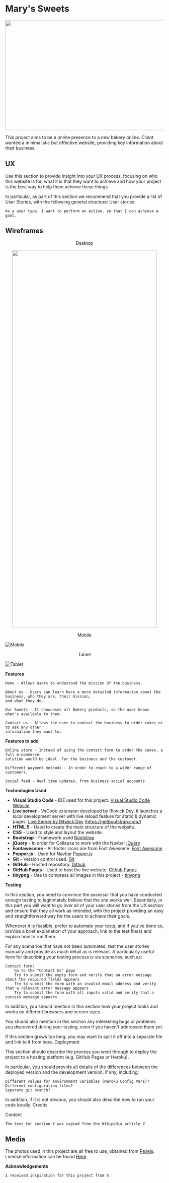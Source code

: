 # Mary's Sweets

<img width="1200" height="350" src="https://github.com/Brainvibe/Milestone1/blob/master/assets/images/page_preview.png">

This project aims to be a online presence to a new bakery online. Client wanted a minimalistic but effective website, providing key information about their business.

## UX

Use this section to provide insight into your UX process, focusing on who this website is for, what it is that they want to achieve and how your project is the best way to help them achieve these things.

In particular, as part of this section we recommend that you provide a list of User Stories, with the following general structure:
User stories:

    As a user type, I want to perform an action, so that I can achieve a goal.


## Wireframes
<p align="center">
Desktop
</p>

<p align="center">
  <img width="460" height="1200" src="https://github.com/Brainvibe/Milestone1/blob/master/wireframes/Desktop.png">
</p>


<p align="center">
Mobile
</p>


![Mobile](https://github.com/Brainvibe/Milestone1/blob/master/wireframes/Mobile.png)

<p align="center">
Tablet
</p>


![Tablet](https://github.com/Brainvibe/Milestone1/blob/master/wireframes/Tablet.png)


**Features**


    Home - Allows users to undestand the mission of the business.
    
    About us - Users can learn here a more detailed information about the business, who they are, their mission, 
    and what they do. 

    Our Sweets - It showcases all Bakery products, so the user knows what's available to them. 

    Contact us - Allows the user to contact the business to order cakes or to ask any other 
    information they want to. 




**Features to add**

    Online store - Instead of using the contact form to order the cakes, a full e-commerce 
    solution would be ideal. For the business and the customer. 
    
    Different payment methods - In order to reach to a wider range of customers. 
    
    Social feed - Real time updates, from business social accounts 
    
    


**Technologies Used**

+ **Visual Studio Code** - IDE used for this project. [Visual Studio Code Website](https://code.visualstudio.com/)
+ **Live server** - VsCode extension developed by Ritwick Dey, it launches a local development server with live reload feature for static & dynamic pages. [Live Server by Ritwick Dey](https://marketplace.visualstudio.com/items?itemName=ritwickdey.LiveServer)
(https://getbootstrap.com/)
+ **HTML 5** - Used to create the main structure of the website.
+ **CSS** - Used to style and layout the website.
+ **Bootstrap** - Framework used [Bootstrap](https://getbootstrap.com/)
+ **jQuery** - In order for Collapse to work with the Navbar [jQuery](https://jquery.com/)
+ **Fontawesome** - All footer icons are from Font Awesome. [Font Awesome](https://fontawesome.com/)
+ **Popper.js** - Used for Navbar [Popper.js](https://popper.js.org/)
+ **Git** - Version control used. [Git](https://git-scm.com/)
+ **GitHub** - Hosted repository. [Github](https://github.com/)
+ **GitHub Pages** - Used to host the live website. [Github Pages](https://pages.github.com/)
+ **tinypng** - Use to compress all images in this project - [tinypng](https://tinypng.com/)

**Testing**

In this section, you need to convince the assessor that you have conducted enough testing to legitimately believe that the site works well. Essentially, in this part you will want to go over all of your user stories from the UX section and ensure that they all work as intended, with the project providing an easy and straightforward way for the users to achieve their goals.

Whenever it is feasible, prefer to automate your tests, and if you've done so, provide a brief explanation of your approach, link to the test file(s) and explain how to run them.

For any scenarios that have not been automated, test the user stories manually and provide as much detail as is relevant. A particularly useful form for describing your testing process is via scenarios, such as:

    Contact form:
        Go to the "Contact Us" page
        Try to submit the empty form and verify that an error message about the required fields appears
        Try to submit the form with an invalid email address and verify that a relevant error message appears
        Try to submit the form with all inputs valid and verify that a success message appears.

In addition, you should mention in this section how your project looks and works on different browsers and screen sizes.

You should also mention in this section any interesting bugs or problems you discovered during your testing, even if you haven't addressed them yet.

If this section grows too long, you may want to split it off into a separate file and link to it from here.
Deployment

This section should describe the process you went through to deploy the project to a hosting platform (e.g. GitHub Pages or Heroku).

In particular, you should provide all details of the differences between the deployed version and the development version, if any, including:

    Different values for environment variables (Heroku Config Vars)?
    Different configuration files?
    Separate git branch?

In addition, if it is not obvious, you should also describe how to run your code locally.
Credits

Content

    The text for section Y was copied from the Wikipedia article Z

## Media

The photos used in this project are all free to use, obtained from [Pexels](https://www.pexels.com/). License information can be found [Here](https://www.pexels.com/photo-license/). 

**Acknowledgements**

    I received inspiration for this project from X
